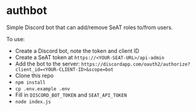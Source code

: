 # authbot
Simple Discord bot that can add/remove SeAT roles to/from users.

To use:
- Create a Discord bot, note the token and client ID
- Create a SeAT token at `https://<YOUR-SEAT-URL>/api-admin`
- Add the bot to the server: `https://discordapp.com/oauth2/authorize?client_id=<YOUR-CLIENT-ID>&scope=bot`
- Clone this repo
- `npm install`
- `cp .env.example .env`
- Fill in `DISCORD_BOT_TOKEN` and `SEAT_API_TOKEN`
- `node index.js`
